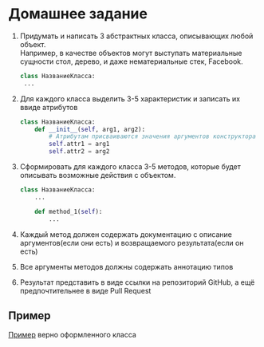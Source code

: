 # Домашнее задание

1. Придумать и написать 3 абстрактных класса, описывающих любой объект.  
    Например, в качестве объектов могут выступать материальные сущности стол, дерево, и даже нематериальные стек, Facebook.
    ```python
    class НазваниеКласса:
     ...
    ```
2. Для каждого класса выделить 3-5 характеристик и записать их ввиде атрибутов
    ```python
    class НазваниеКласса:
        def __init__(self, arg1, arg2):
            # Атрибутам присваиваются значения аргументов конструктора объекта
            self.attr1 = arg1
            self.attr2 = arg2
    ```
3. Сформировать для каждого класса 3-5 методов, которые будет описывать возможные действия с объектом.
    ```python
    class НазваниеКласса:
        ...
    
        def method_1(self):
            ...
    ```
   
4. Каждый метод должен содержать документацию с описание аргументов(если они есть) и возвращаемого результата(если он есть)
5. Все аргументы методов должны содержать аннотацию типов
6. Результат представить в виде ссылки на репозиторий GitHub, а ещё предпочтительнее в виде Pull Request

## Пример
[Пример](https://github.com/aeksei/PY200_Spring_2021/blob/master/lesson_1/oop.py) верно оформленного класса
